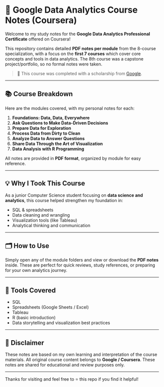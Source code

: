 # 🧠 Google Data Analytics Course Notes (Coursera)

Welcome to my study notes for the **Google Data Analytics Professional Certificate** offered on Coursera!

This repository contains detailed **PDF notes per module** from the 8-course specialization, with a focus on the **first 7 courses** which cover core concepts and tools in data analytics. The 8th course was a capstone project/portfolio, so no formal notes were taken.

> 📌 This course was completed with a scholarship from [Google](https://www.coursera.org/professional-certificates/google-data-analytics).

---

## 📚 Course Breakdown

Here are the modules covered, with my personal notes for each:

1. **Foundations: Data, Data, Everywhere**
2. **Ask Questions to Make Data-Driven Decisions**
3. **Prepare Data for Exploration**
4. **Process Data from Dirty to Clean**
5. **Analyze Data to Answer Questions**
6. **Share Data Through the Art of Visualization**
7. **Data Analysis with R Programming**

All notes are provided in **PDF format**, organized by module for easy reference.

---

## 💡 Why I Took This Course

As a junior Computer Science student focusing on **data science and analytics**, this course helped strengthen my foundation in:
- SQL & spreadsheets
- Data cleaning and wrangling
- Visualization tools (like Tableau)
- Analytical thinking and communication

---

## 🗂️ How to Use

Simply open any of the module folders and view or download the **PDF notes** inside. These are perfect for quick reviews, study references, or preparing for your own analytics journey.

---

## 🧰 Tools Covered

- SQL  
- Spreadsheets (Google Sheets / Excel)  
- Tableau  
- R (basic introduction)  
- Data storytelling and visualization best practices

---

## 📌 Disclaimer

These notes are based on my own learning and interpretation of the course materials. All original course content belongs to **Google / Coursera**. These notes are shared for educational and review purposes only.

---

Thanks for visiting and feel free to ⭐ this repo if you find it helpful!

